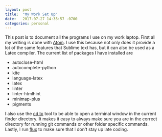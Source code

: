```yaml
---
layout: post
title:  "My Work Set Up"
date:   2017-07-27 14:35:57 -0700
categories: personal
---
```


This post is to document all the programs I use on my work laptop. First all my writing is done with [Atom][atom-link]. I use this because not only does it provide a lot of the same features that Sublime text has, but it can also be used as a Latex compiler. The current list of packages I have installed are


- autoclose-html
- autocomplete-python
- kite
- language-latex
- latex
- linter
- linter-htmlhint
- minimap-plus
- pigments

I also use the [cd to][cd-link] tool to be able to open a terminal window in the current finder directory. It makes it easy to always make sure you are in the correct directory for running git commands or other folder specific commands. Lastly, I run [flux][flux-link] to make sure that I don't stay up late coding.

[atom-link]: https://atom.io
[cd-link]:   https://github.com/jbtule/cdto
[flux-link]: https://justgetflux.com
